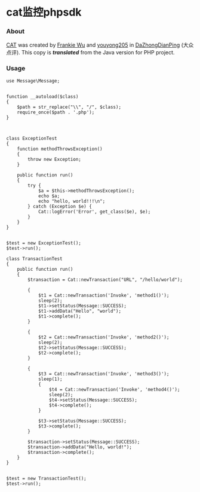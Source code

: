 # cat监控phpsdk

### About
[CAT](https://github.com/dianping/cat) was created by [Frankie Wu](https://github.com/qmwu2000) and [youyong205](https://github.com/youyong205)  in [DaZhongDianPing](http://www.dianping.com) (大众点评). This copy is ***translated*** from the Java version for PHP project.

### Usage

```
use Message\Message;


function __autoload($class)
{
    $path = str_replace("\\", "/", $class);
    require_once($path . '.php');
}



class ExceptionTest
{
    function methodThrowsException()
    {
        throw new Exception;
    }

    public function run()
    {
        try {
            $a = $this->methodThrowsException();
            echo $a;
            echo "hello, world!!!\n";
        } catch (Exception $e) {
            Cat::logError('Error', get_class($e), $e);
        }
    }
}


$test = new ExceptionTest();
$test->run();

class TransactionTest
{
    public function run()
    {
        $transaction = Cat::newTransaction("URL", "/hello/world");

        {
            $t1 = Cat::newTransaction('Invoke', 'method1()');
            sleep(2);
            $t1->setStatus(Message::SUCCESS);
            $t1->addData("Hello", "world");
            $t1->complete();
        }

        {
            $t2 = Cat::newTransaction('Invoke', 'method2()');
            sleep(2);
            $t2->setStatus(Message::SUCCESS);
            $t2->complete();
        }

        {
            $t3 = Cat::newTransaction('Invoke', 'method3()');
            sleep(1);
            {
                $t4 = Cat::newTransaction('Invoke', 'method4()');
                sleep(2);
                $t4->setStatus(Message::SUCCESS);
                $t4->complete();
            }

            $t3->setStatus(Message::SUCCESS);
            $t3->complete();
        }

        $transaction->setStatus(Message::SUCCESS);
        $transaction->addData("Hello, world!");
        $transaction->complete();
    }
}


$test = new TransactionTest();
$test->run();


```
